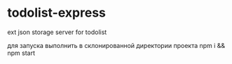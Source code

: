 # todolist-express
ext json storage server for todolist

для запуска выполнить в склонированной директории проекта npm i && npm start
